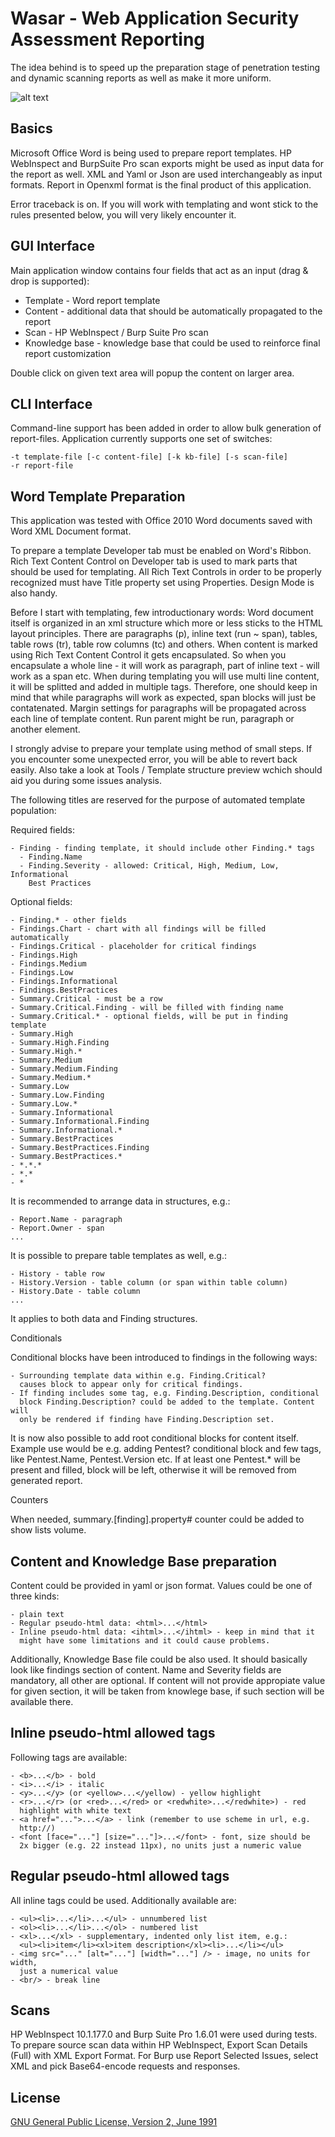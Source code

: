 # Wasar - Web Application Security Assessment Reporting

The idea behind is to speed up the preparation stage of penetration
testing and dynamic scanning reports as well as make it more uniform.

![alt text](http://i.imgur.com/VJjUcFY.png "Web Application Security Assessment Reporting")

## Basics

Microsoft Office Word is being used to prepare report templates.
HP WebInspect and BurpSuite Pro scan exports might be used as input
data for the report as well.
XML and Yaml or Json are used interchangeably as input formats.
Report in Openxml format is the final product of this application.

Error traceback is on. If you will work with templating and wont stick
to the rules presented below, you will very likely encounter it.

## GUI Interface

Main application window contains four fields that act as an input
(drag & drop is supported):
- Template - Word report template
- Content - additional data that should be automatically propagated
  to the report
- Scan - HP WebInspect / Burp Suite Pro scan
- Knowledge base - knowledge base that could be used to reinforce
  final report customization

Double click on given text area will popup the content on larger area.

## CLI Interface

Command-line support has been added in order to allow bulk generation
of report-files. Application currently supports one set of switches:

```
-t template-file [-c content-file] [-k kb-file] [-s scan-file]
-r report-file
```

## Word Template Preparation

This application was tested with Office 2010 Word documents saved with
Word XML Document format.

To prepare a template Developer tab must be enabled on Word's Ribbon.
Rich Text Content Control on Developer tab is used to mark parts that
should be used for templating. All Rich Text Controls in order to be
properly recognized must have Title property set using Properties.
Design Mode is also handy.

Before I start with templating, few introductionary words: Word document
itself is organized in an xml structure which more or less sticks to the
HTML layout principles. There are paragraphs (p), inline text (run ~ span),
tables, table rows (tr), table row columns (tc) and others. When content
is marked using Rich Text Content Control it gets encapsulated. So when
you encapsulate a whole line - it will work as paragraph, part of inline
text - will work as a span etc. When during templating you will use multi
line content, it will be splitted and added in multiple tags. Therefore,
one should keep in mind that while paragraphs will work as expected, span
blocks will just be contatenated. Margin settings for paragraphs will be
propagated across each line of template content. Run parent might be run,
paragraph or another element.

I strongly advise to prepare your template using method of small steps.
If you encounter some unexpected error, you will be able to revert back
easily. Also take a look at Tools / Template structure preview wchich
should aid you during some issues analysis.

The following titles are reserved for the purpose of automated template
population:

Required fields:
```
- Finding - finding template, it should include other Finding.* tags
  - Finding.Name
  - Finding.Severity - allowed: Critical, High, Medium, Low, Informational
    Best Practices
```

Optional fields:
```
- Finding.* - other fields
- Findings.Chart - chart with all findings will be filled automatically
- Findings.Critical - placeholder for critical findings
- Findings.High
- Findings.Medium
- Findings.Low
- Findings.Informational
- Findings.BestPractices
- Summary.Critical - must be a row
- Summary.Critical.Finding - will be filled with finding name
- Summary.Critical.* - optional fields, will be put in finding template
- Summary.High
- Summary.High.Finding
- Summary.High.*
- Summary.Medium
- Summary.Medium.Finding
- Summary.Medium.*
- Summary.Low
- Summary.Low.Finding
- Summary.Low.*
- Summary.Informational
- Summary.Informational.Finding
- Summary.Informational.*
- Summary.BestPractices
- Summary.BestPractices.Finding
- Summary.BestPractices.*
- *.*.*
- *.*
- *
```

It is recommended to arrange data in structures, e.g.:
```
- Report.Name - paragraph
- Report.Owner - span
...
```

It is possible to prepare table templates as well, e.g.:
```
- History - table row
- History.Version - table column (or span within table column)
- History.Date - table column
...
```
It applies to both data and Finding structures.

Conditionals

Conditional blocks have been introduced to findings in the following ways:
```
- Surrounding template data within e.g. Finding.Critical?
  causes block to appear only for critical findings.
- If finding includes some tag, e.g. Finding.Description, conditional
  block Finding.Description? could be added to the template. Content will
  only be rendered if finding have Finding.Description set.
```

It is now also possible to add root conditional blocks for content itself.
Example use would be e.g. adding Pentest? conditional block and few tags,
like Pentest.Name, Pentest.Version etc. If at least one Pentest.* will
be present and filled, block will be left, otherwise it will be removed
from generated report.

Counters

When needed, summary.[finding].property# counter could be added to show
lists volume. 

## Content and Knowledge Base preparation

Content could be provided in yaml or json format. Values could be one of
three kinds:
```
- plain text
- Regular pseudo-html data: <html>...</html>
- Inline pseudo-html data: <ihtml>...</ihtml> - keep in mind that it
  might have some limitations and it could cause problems.
```

Additionally, Knowledge Base file could be also used. It should basically
look like findings section of content. Name and Severity fields are mandatory,
all other are optional. If content will not provide appropiate value for
given section, it will be taken from knowlege base, if such section will be
available there.

## Inline pseudo-html allowed tags

Following tags are available:
```
- <b>...</b> - bold
- <i>...</i> - italic
- <y>...</y> (or <yellow>...</yellow) - yellow highlight
- <r>...</r> (or <red>...</red> or <redwhite>...</redwhite>) - red
  highlight with white text
- <a href="...">...</a> - link (remember to use scheme in url, e.g.
  http://)
- <font [face="..."] [size="..."]>...</font> - font, size should be
  2x bigger (e.g. 22 instead 11px), no units just a numeric value
```

## Regular pseudo-html allowed tags

All inline tags could be used. Additionally available are:
```
- <ul><li>...</li>...</ul> - unnumbered list
- <ol><li>...</li>...</ol> - numbered list
- <xl>...</xl> - supplementary, indented only list item, e.g.:
  <ul><li>item</li><xl>item description</xl><li>...</li></ul>
- <img src="..." [alt="..."] [width="..."] /> - image, no units for width,
  just a numerical value
- <br/> - break line
```

## Scans

HP WebInspect 10.1.177.0 and Burp Suite Pro 1.6.01 were used during
tests. To prepare source scan data within HP WebInspect, Export Scan
Details (Full) with XML Export Format. For Burp use Report Selected
Issues, select XML and pick Base64-encode requests and responses.

## License

[GNU General Public License, Version 2, June 1991](http://www.gnu.org/licenses/gpl-2.0-standalone.html)
